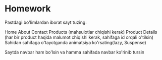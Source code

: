 # Homework

Pastdagi bo'limlardan iborat sayt tuzing:

Home
About
Contact
Products (mahsulotlar chiqishi kerak)
Product Details (har bir product haqida malumot chiqishi kerak, sahifaga id orqali o'tilsin)
Sahidan sahifaga o'tayotganda animatsiya ko'rsating(lazy, Suspense)

Saytda navbar ham bo'lsin va hamma sahifada navbar ko'rinib tursin
